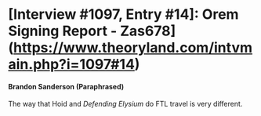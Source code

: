 # [Interview #1097, Entry #14]: Orem Signing Report - Zas678](https://www.theoryland.com/intvmain.php?i=1097#14)

#### Brandon Sanderson (Paraphrased)

The way that Hoid and
*Defending Elysium*
do FTL travel is very different.


